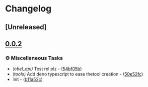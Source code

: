# Changelog

## [Unreleased]

## [0.0.2](https://github.com/takula-tech/nita-obel/compare/obel_physics-v0.0.1...obel_physics-v0.0.2)

### ⚙️ Miscellaneous Tasks

- *(obel_api)* Test rel plz - ([54bf05b](https://github.com/takula-tech/nita-obel/commit/54bf05ba802790c4e30f27a7eff67e036da1100c))
- *(tools)* Add deno typescript to ease thetool creation - ([50e52fc](https://github.com/takula-tech/nita-obel/commit/50e52fc8f8c235d8204d9a4507398a1d07266a06))
- Init - ([b11a52c](https://github.com/takula-tech/nita-obel/commit/b11a52c2f97ec8119f78d01b5eb57a4dcc529282))
